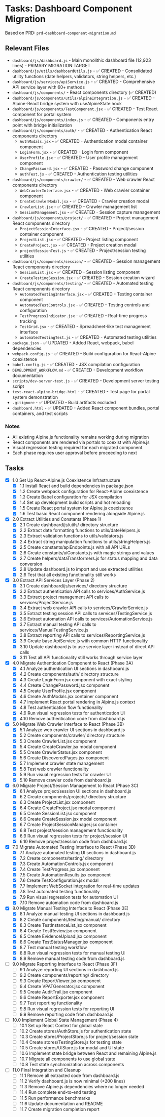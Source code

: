 # Tasks: Dashboard Component Migration

Based on PRD: `prd-dashboard-component-migration.md`

## Relevant Files

- `dashboard/js/dashboard.js` - Main monolithic dashboard file (12,923 lines) - PRIMARY MIGRATION TARGET
- `dashboard/js/utils/dashboardUtils.js` - ✅ CREATED - Consolidated utility functions (date helpers, validators, string helpers, etc.)
- `dashboard/js/services/apiService.js` - ✅ CREATED - Comprehensive API service layer with 60+ methods
- `dashboard/js/components/` - React components directory (✅ CREATED)
- `dashboard/js/components/utils/alpineIntegration.js` - ✅ CREATED - Alpine-React bridge system with useAlpineState hook
- `dashboard/js/components/TestComponent.jsx` - ✅ CREATED - Test React component for portal system
- `dashboard/js/components/index.js` - ✅ CREATED - Components entry point with bridge initialization
- `dashboard/js/components/auth/` - ✅ CREATED - Authentication React components directory
  - `AuthModals.jsx` - ✅ CREATED - Authentication modal container component
  - `LoginForm.jsx` - ✅ CREATED - Login form component
  - `UserProfile.jsx` - ✅ CREATED - User profile management component
  - `ChangePassword.jsx` - ✅ CREATED - Password change component
  - `authTest.js` - ✅ CREATED - Authentication testing utilities
- `dashboard/js/components/crawler/` - ✅ CREATED - Web crawler React components directory
  - `WebCrawlerInterface.jsx` - ✅ CREATED - Web crawler container component
  - `CreateCrawlerModal.jsx` - ✅ CREATED - Crawler creation modal
  - `CrawlerList.jsx` - ✅ CREATED - Crawler management list
  - `SessionManagement.jsx` - ✅ CREATED - Session capture management
- `dashboard/js/components/project/` - ✅ CREATED - Project management React components directory
  - `ProjectSessionInterface.jsx` - ✅ CREATED - Project/session container component
  - `ProjectList.jsx` - ✅ CREATED - Project listing component
  - `CreateProject.jsx` - ✅ CREATED - Project creation modal
  - `projectSessionTest.js` - ✅ CREATED - Project/session testing utilities
- `dashboard/js/components/session/` - ✅ CREATED - Session management React components directory
  - `SessionList.jsx` - ✅ CREATED - Session listing component
  - `CreateTestingSession.jsx` - ✅ CREATED - Session creation wizard
- `dashboard/js/components/testing/` - ✅ CREATED - Automated testing React components directory
  - `AutomatedTestingInterface.jsx` - ✅ CREATED - Testing container component
  - `AutomatedTestControls.jsx` - ✅ CREATED - Testing controls and configuration
  - `TestProgressIndicator.jsx` - ✅ CREATED - Real-time progress tracking
  - `TestGrid.jsx` - ✅ CREATED - Spreadsheet-like test management interface
  - `automatedTestingTest.js` - ✅ CREATED - Automated testing utilities
- `package.json` - ✅ UPDATED - Added React, webpack, babel dependencies
- `webpack.config.js` - ✅ CREATED - Build configuration for React-Alpine coexistence
- `babel.config.js` - ✅ CREATED - JSX compilation configuration
- `DEVELOPMENT_WORKFLOW.md` - ✅ CREATED - Development workflow documentation
- `scripts/dev-server-test.js` - ✅ CREATED - Development server testing script
- `test-react-alpine-bridge.html` - ✅ CREATED - Test page for portal system demonstration
- `.gitignore` - ✅ UPDATED - Build artifacts excluded
- `dashboard.html` - ✅ UPDATED - Added React component bundles, portal containers, and test scripts

### Notes

- All existing Alpine.js functionality remains working during migration
- React components are rendered via portals to coexist with Alpine.js
- Visual regression testing required for each migrated component
- Each phase requires user approval before proceeding to next

## Tasks

- [x] 1.0 Set Up React-Alpine.js Coexistence Infrastructure
  - [x] 1.1 Install React and build dependencies in package.json
  - [x] 1.2 Create webpack configuration for React-Alpine coexistence
  - [x] 1.3 Create Babel configuration for JSX compilation
  - [x] 1.4 Set up development build scripts and hot reloading
  - [x] 1.5 Create React portal system for Alpine.js coexistence
  - [x] 1.6 Test basic React component rendering alongside Alpine.js
- [x] 2.0 Extract Utilities and Constants (Phase 1)
  - [x] 2.1 Create dashboard/js/utils/ directory structure
  - [x] 2.2 Extract date formatting functions to utils/dateHelpers.js
  - [x] 2.3 Extract validation functions to utils/validators.js
  - [x] 2.4 Extract string manipulation functions to utils/stringHelpers.js
  - [x] 2.5 Create constants/apiEndpoints.js with all API URLs
  - [x] 2.6 Create constants/uiConstants.js with magic strings and values
  - [x] 2.7 Create helpers/dataTransformers.js for status mapping and data conversion
  - [x] 2.8 Update dashboard.js to import and use extracted utilities
  - [x] 2.9 Test that all existing functionality still works
- [x] 3.0 Extract API Services Layer (Phase 2)
  - [x] 3.1 Create dashboard/js/services/ directory structure
  - [x] 3.2 Extract authentication API calls to services/AuthService.js
  - [x] 3.3 Extract project management API calls to services/ProjectService.js
  - [x] 3.4 Extract web crawler API calls to services/CrawlerService.js
  - [x] 3.5 Extract testing session API calls to services/TestingService.js
  - [x] 3.6 Extract automation API calls to services/AutomationService.js
  - [x] 3.7 Extract manual testing API calls to services/ManualTestingService.js
  - [x] 3.8 Extract reporting API calls to services/ReportingService.js
  - [x] 3.9 Create base ApiService.js with common HTTP functionality
  - [x] 3.10 Update dashboard.js to use service layer instead of direct API calls
  - [x] 3.11 Test all API functionality still works through service layer
- [x] 4.0 Migrate Authentication Component to React (Phase 3A)
  - [x] 4.1 Analyze authentication UI sections in dashboard.js
  - [x] 4.2 Create components/auth/ directory structure
  - [x] 4.3 Create LoginForm.jsx component with exact styling
  - [x] 4.4 Create ChangePassword.jsx component
  - [x] 4.5 Create UserProfile.jsx component
  - [x] 4.6 Create AuthModals.jsx container component
  - [x] 4.7 Implement React portal rendering in Alpine.js context
  - [x] 4.8 Test authentication flow functionality
  - [x] 4.9 Run visual regression tests for authentication UI
  - [x] 4.10 Remove authentication code from dashboard.js
- [x] 5.0 Migrate Web Crawler Interface to React (Phase 3B)
  - [x] 5.1 Analyze web crawler UI sections in dashboard.js
  - [x] 5.2 Create components/crawler/ directory structure
  - [x] 5.3 Create CrawlerList.jsx component
  - [x] 5.4 Create CreateCrawler.jsx modal component
  - [x] 5.5 Create CrawlerStatus.jsx component
  - [x] 5.6 Create DiscoveredPages.jsx component
  - [x] 5.7 Implement crawler state management
  - [x] 5.8 Test web crawler functionality
  - [x] 5.9 Run visual regression tests for crawler UI
  - [x] 5.10 Remove crawler code from dashboard.js
- [x] 6.0 Migrate Project/Session Management to React (Phase 3C)
  - [x] 6.1 Analyze project/session UI sections in dashboard.js
  - [x] 6.2 Create components/projects/ directory structure
  - [x] 6.3 Create ProjectList.jsx component
  - [x] 6.4 Create CreateProject.jsx modal component
  - [x] 6.5 Create SessionList.jsx component
  - [x] 6.6 Create CreateSession.jsx modal component
  - [x] 6.7 Create ProjectSessionManager.jsx container
  - [x] 6.8 Test project/session management functionality
  - [x] 6.9 Run visual regression tests for project/session UI
  - [x] 6.10 Remove project/session code from dashboard.js
- [x] 7.0 Migrate Automated Testing Interface to React (Phase 3D)
  - [x] 7.1 Analyze automated testing UI sections in dashboard.js
  - [x] 7.2 Create components/testing/ directory
  - [x] 7.3 Create AutomationControls.jsx component
  - [x] 7.4 Create TestProgress.jsx component
  - [x] 7.5 Create AutomationResults.jsx component
  - [x] 7.6 Create TestConfiguration.jsx modal
  - [x] 7.7 Implement WebSocket integration for real-time updates
  - [x] 7.8 Test automated testing functionality
  - [x] 7.9 Run visual regression tests for automation UI
  - [x] 7.10 Remove automation code from dashboard.js
- [x] 8.0 Migrate Manual Testing Interface to React (Phase 3E)
  - [x] 8.1 Analyze manual testing UI sections in dashboard.js
  - [x] 8.2 Create components/testing/manual/ directory
  - [x] 8.3 Create TestInstanceList.jsx component
  - [x] 8.4 Create TestReview.jsx component
  - [x] 8.5 Create EvidenceUpload.jsx component
  - [x] 8.6 Create TestStatusManager.jsx component
  - [x] 8.7 Test manual testing workflow
  - [x] 8.8 Run visual regression tests for manual testing UI
  - [x] 8.9 Remove manual testing code from dashboard.js
- [ ] 9.0 Migrate Reporting Interface to React (Phase 3F)
  - [ ] 9.1 Analyze reporting UI sections in dashboard.js
  - [ ] 9.2 Create components/reporting/ directory
  - [ ] 9.3 Create ReportViewer.jsx component
  - [ ] 9.4 Create VPATGenerator.jsx component
  - [ ] 9.5 Create AuditTrail.jsx component
  - [ ] 9.6 Create ReportExporter.jsx component
  - [ ] 9.7 Test reporting functionality
  - [ ] 9.8 Run visual regression tests for reporting UI
  - [ ] 9.9 Remove reporting code from dashboard.js
- [ ] 10.0 Implement Global State Management (Phase 4)
  - [ ] 10.1 Set up React Context for global state
  - [ ] 10.2 Create stores/AuthStore.js for authentication state
  - [ ] 10.3 Create stores/ProjectStore.js for project/session state
  - [ ] 10.4 Create stores/TestingStore.js for testing state
  - [ ] 10.5 Create stores/UIStore.js for modal and UI state
  - [ ] 10.6 Implement state bridge between React and remaining Alpine.js
  - [ ] 10.7 Migrate all components to use global state
  - [ ] 10.8 Test state synchronization across components
- [ ] 11.0 Final Integration and Cleanup
  - [ ] 11.1 Remove all extracted code from dashboard.js
  - [ ] 11.2 Verify dashboard.js is now minimal (<200 lines)
  - [ ] 11.3 Remove Alpine.js dependencies where no longer needed
  - [ ] 11.4 Run complete end-to-end testing
  - [ ] 11.5 Run performance benchmarks
  - [ ] 11.6 Update documentation and README
  - [ ] 11.7 Create migration completion report 